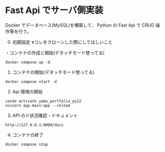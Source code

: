 # Fast Api でサーバ側実装

Docker でデータベース(MySQL)を構築して、
Python の Fast Api で CRUD 操作等を行う。

0. 初期設定
   ※コレをクローンした際にしてほしいこと

・コンテナの作成と開始(デタッチモード使ってる)

```
docker compose up -d
```

1. コンテナの開始(デタッチモード使ってる)

```
docker compose start -d
```

2. Api 環境の開始

```
conda activate yamu_portfolio_py12
uvicorn app.main:app --reload
```

3. API のド状況確認・ドキュメント

```
http://127.0.0.1:8000/docs
```

4. コンテナの終了

```
docker compose stop
```
